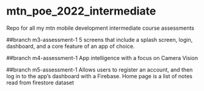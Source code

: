 # mtn_poe_2022_intermediate
Repo for all my mtn mobile development intermediate course assessments

##branch m3-assessment-1
5  screens that include a splash screen, login, dashboard, and a core feature of an app of choice.

##branch m4-assessment-1
App intelligence with a focus on Camera Vision

##branch m5-assessment-1
Allows users to register an account, and then log in to the app’s dashboard with a Firebase.
Home page is a list of notes read from firestore dataset


